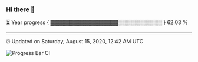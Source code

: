 ### Hi there 👋

⏳ Year progress { ▓▓▓▓▓▓▓▓▓▓▓▓▓▓▓▓▓▓░░░░░░░░░░░░ } 62.03 %

---

⏰ Updated on Saturday, August 15, 2020, 12:42 AM UTC

![Progress Bar CI](https://github.com/arthurbuhl/arthurbuhl/workflows/Progress%20Bar%20CI/badge.svg)
